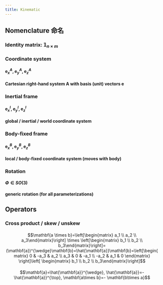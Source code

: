 ```yaml
---
title: Kinematic
---
```


## Nomenclature 命名
### Identity matrix: $\mathbb{1}_{n\times m}$
### Coordinate system
#### $\mathbf{e}_x^A, \mathbf{e}_y^A, \mathbf{e}_z^A$
#### Cartesian right-hand system A with basis (unit) vectors $\mathbf{e}$
### Inertial frame
#### $\mathbf{e}_x^I, \mathbf{e}_y^I, \mathbf{e}_z^I$
#### global / inertial / world coordinate system
### Body-fixed frame
#### $\mathbf{e}_x^B, \mathbf{e}_y^B, \mathbf{e}_z^B$
#### local / body-fixed coordinate system (moves with body)
### Rotation
#### $\Phi \in{SO(3)}$
#### generic rotation (for all parameterizations)
## Operators
### Cross product / skew / unskew
####
$$\mathbf{a \times b}=\left[\begin{matrix} a_1 \\ a_2 \\ a_3\end{matrix}\right] \times \left[\begin{matrix} b_1 \\ b_2 \\ b_3\end{matrix}\right]=(\mathbf{a})^{\wedge}\mathbf{b}=\hat{\mathbf{a}}\mathbf{b}=\left[\begin{matrix} 0 & -a_3 & a_2 \\ a_3 & 0 & -a_1 \\ -a_2 & a_1 & 0 \end{matrix} \right]\left[ \begin{matrix} b_1 \\ b_2 \\ b_3\end{matrix}\right]$$
####
$$\mathbf{a}=\hat{\mathbf{a}}^{\wedge}, \hat{\mathbf{a}}=-\hat{\mathbf{a}}^{\top}, \mathbf{a\times b}=- \mathbf{b\times a}$$
####
